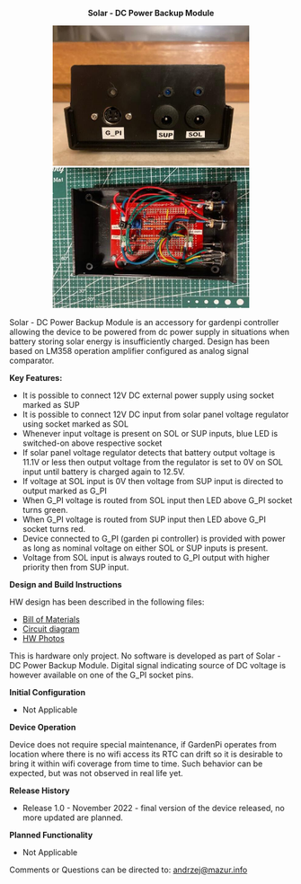 **<p style="text-align: center;">Solar - DC Power Backup Module</p>**

<p align="center">
<img src="./hw/front_panel.jpg" width="350" height="250"/>
<img src="./hw/internal_view.jpg" width="350" height="250"/>
</p>

Solar - DC Power Backup Module is an accessory for gardenpi controller allowing the device to be powered from dc power supply in situations when battery storing solar energy is insufficiently charged. Design has been based on LM358 operation amplifier configured as analog signal comparator.


**Key Features:**

- It is possible to connect 12V DC external power supply using socket marked as SUP
- It is possible to connect  12V DC input from solar panel voltage regulator using socket marked as SOL
- Whenever input voltage is present on SOL or SUP inputs, blue LED is switched-on above respective socket
- If solar panel voltage regulator detects that battery output voltage is 11.1V or less then output voltage from the regulator is set to 0V on SOL input until battery is charged again to 12.5V.
- If voltage at SOL input is 0V then voltage from SUP input is directed to output marked as G_PI
- When G_PI voltage is routed from SOL input then LED above G_PI socket turns green.
- When G_PI voltage is routed from SUP input then LED above G_PI socket turns red.
- Device connected to G_PI (garden pi controller) is provided with power as long as nominal voltage on either SOL or SUP inputs is present. 
- Voltage from SOL input is always routed to G_PI output with higher priority then from SUP input.

**Design and Build Instructions**

HW design has been described in the following files:

* [Bill of Materials](./docs/hw_bom.txt)
* [Circuit diagram](./docs/solar_dc_power_backup_schematics.pdf)
* [HW Photos](./hw/)

This is hardware only project. No software is developed as part of Solar - DC Power Backup Module. Digital signal indicating source of DC voltage is however available on one of the G_PI socket pins.


**Initial Configuration**

* Not Applicable

**Device Operation**

Device does not require special maintenance, if GardenPi operates from location where there is no wifi access its RTC can drift so it is desirable to bring it within wifi coverage from time to time. Such behavior can be expected, but was not observed in real life yet.



**Release History**

* Release 1.0 - November 2022 - final version of the device released, no more updated are planned.
	
**Planned Functionality**

* Not Applicable


Comments or Questions can be directed to: andrzej@mazur.info
